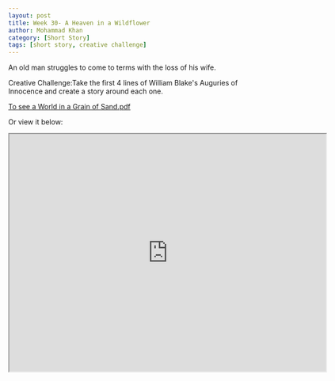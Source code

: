 ```yaml
---
layout: post
title: Week 30- A Heaven in a Wildflower
author: Mohammad Khan
category: [Short Story]
tags: [short story, creative challenge]
---
```

An old man struggles to come to terms with the loss of his wife.


Creative Challenge:Take the first 4 lines of William Blake's Auguries of Innocence and create a story around each one.


<p><a href="https://drive.google.com/file/d/164xo2OVyOiHG3uMf4t7J1fTd5zRqbppA/view?usp=sharing">
To see a World in a Grain of Sand.pdf</a></p>

Or view it below: 
<iframe src="https://drive.google.com/file/d/164xo2OVyOiHG3uMf4t7J1fTd5zRqbppA/preview" width="640" height="480" allow="autoplay"></iframe>